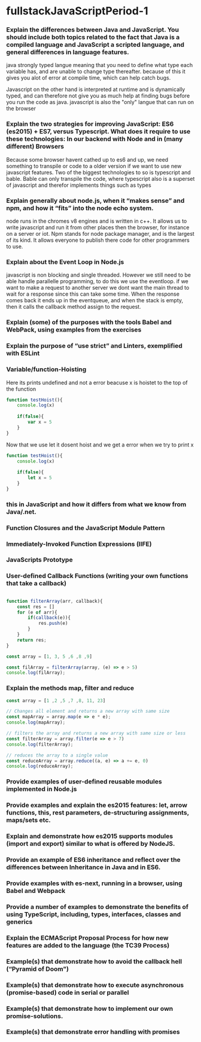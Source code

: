 # fullstackJavaScriptPeriod-1

### Explain the differences between Java and JavaScript. You should include both topics related to the fact that Java is a compiled language and JavaScript a scripted language, and general differences in language features.

java strongly typed langue meaning that you need to define what type each variable has, and are unable to change type thereafter. because of this it gives you alot of error at compile time, which can help catch bugs.

Javascript on the other hand is interpreted at runtime and is dynamically typed, and can therefore not give you as much help at finding bugs before you run the code as java. javascript is also the "only" langue that can run on the browser

### Explain the two strategies for improving JavaScript: ES6 (es2015) + ES7, versus Typescript. What does it require to use these technologies: In our backend with Node and in (many different) Browsers

Because some browser havent cathed up to es6 and up, we need something to transpile or code to a older version if we want to use new javascript features. Two of the biggest technologies to so is typescript and bable. Bable can only transpile the code, where typescript also is a superset of javascript and therefor implements things such as types

### Explain generally about node.js, when it “makes sense” and npm, and how it “fits” into the node echo system.  
node runs in the chromes v8 engines and is written in c++. It allows us to write javascript and run it from other places then the browser, for instance on a server or iot. Npm stands for node package manager, and is the largest of its kind. It allows everyone to publish there code for other programmers to use.

### Explain about the Event Loop in Node.js
javascript is non blocking and single threaded. However we still need to be able handle parallelle programming, to do this we use the eventloop. if we want to make a request to another server we dont want the main thread to wait for a response since this can take some time. 
When the response comes back it ends up in the eventqueue, and when the stack is empty, then it calls the callback method assign to the request.

### Explain (some) of the purposes with the tools Babel and WebPack, using  examples from the exercises

### Explain the purpose of “use strict” and Linters, exemplified with ESLint 


### Variable/function-Hoisting

Here its prints undefined and not a error beacuse x is hoistet to the top of the function
```javascript
function testHoist(){
    console.log(x)
    
    if(false){
        var x = 5
    }
}
```

Now that we use let it dosent hoist and we get a error when we try to print x
```javascript
function testHoist(){
    console.log(x)
    
    if(false){
        let x = 5
    }
}
```

### this in JavaScript and how it differs from what we know from Java/.net.

### Function Closures and the JavaScript Module Pattern
### Immediately-Invoked Function Expressions (IIFE)
### JavaScripts Prototype
### User-defined Callback Functions (writing your own functions that take a callback)
```javascript

function filterArray(arr, callback){
    const res = []
    for (e of arr){
        if(callback(e)){
            res.push(e)
        }
    }
    return res;
}

const array = [1, 3, 5 ,6 ,8 ,9]

const filArray = filterArray(array, (e) => e > 5)
console.log(filArray);
```

### Explain the methods map, filter and reduce
```javascript 
const array = [1 ,2 ,5 ,7 ,8, 11, 23]

// Changes all element and returns a new array with same size
const mapArray = array.map(e => e * e);
console.log(mapArray);

// filters the array and returns a new array with same size or less
const filterArray = array.filter(e => e > 7)
console.log(filterArray);

// reduces the array to a single value
const reduceArray = array.reduce((a, e) => a += e, 0)
console.log(reduceArray);

```
### Provide examples of user-defined reusable modules implemented in Node.js


### Provide examples and explain the es2015 features: let, arrow functions, this, rest parameters, de-structuring assignments, maps/sets etc.

### Explain and demonstrate how es2015 supports modules (import and export) similar to what is offered by NodeJS.

### Provide an example of ES6 inheritance and reflect over the differences between Inheritance in Java and in ES6.

### Provide examples with es-next, running in a browser, using Babel and Webpack

### Provide a number of examples to demonstrate the benefits of using TypeScript, including, types, interfaces, classes and generics

### Explain the ECMAScript Proposal Process for how new features are added to the language (the TC39 Process)

### Example(s) that demonstrate how to avoid the callback hell  (“Pyramid of Doom")

### Example(s) that demonstrate how to execute asynchronous (promise-based) code in serial or parallel

### Example(s) that demonstrate how to implement our own promise-solutions.

### Example(s) that demonstrate error handling with promises
